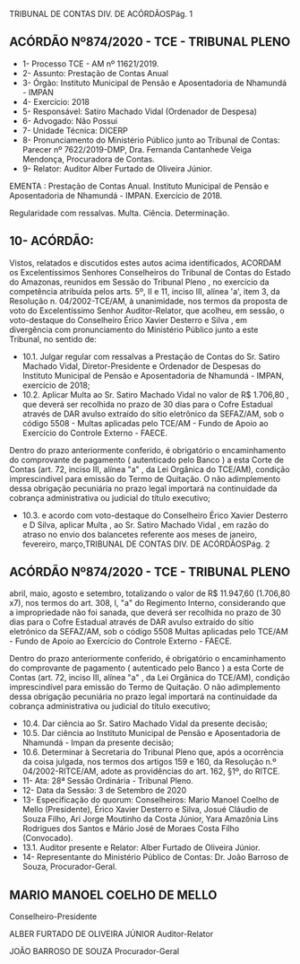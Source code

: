 TRIBUNAL DE CONTAS DIV. DE ACÓRDÃOSPág. 1

## ACÓRDÃO Nº874/2020 - TCE - TRIBUNAL PLENO

- 1- Processo TCE - AM nº 11621/2019.
- 2- Assunto: Prestação de Contas Anual
- 3- Órgão: Instituto Municipal de Pensão e Aposentadoria de Nhamundá - IMPAN
- 4- Exercício: 2018
- 5- Responsável: Satiro Machado Vidal (Ordenador de Despesa)
- 6- Advogado: Não Possui
- 7- Unidade Técnica: DICERP
- 8- Pronunciamento  do  Ministério  Público  junto  ao  Tribunal  de  Contas: Parecer  nº 7622/2019-DMP, Dra. Fernanda Cantanhede Veiga Mendonça, Procuradora de Contas.
- 9- Relator: Auditor Alber Furtado de Oliveira Júnior.

EMENTA : Prestação de Contas  Anual. Instituto Municipal de Pensão e Aposentadoria de Nhamundá - IMPAN. Exercício de 2018.

Regularidade com ressalvas. Multa. Ciência. Determinação.

## 10-  ACÓRDÃO:

Vistos, relatados e discutidos estes autos acima identificados, ACORDAM os Excelentíssimos Senhores Conselheiros do Tribunal de Contas do Estado do Amazonas, reunidos em Sessão do Tribunal Pleno , no exercício da competência atribuída pelos arts. 5º, II e 11, inciso III, alínea 'a', item 3, da Resolução n. 04/2002-TCE/AM, à unanimidade, nos termos da proposta de voto do Excelentíssimo Senhor Auditor-Relator, que acolheu, em sessão, o voto-destaque do Conselheiro Érico Xavier Desterro e Silva , em divergência com pronunciamento do Ministério Público junto a este Tribunal, no sentido de:

- 10.1. Julgar  regular  com  ressalvas a  Prestação  de  Contas  do  Sr.  Satiro Machado Vidal, Diretor-Presidente e Ordenador de Despesas do Instituto Municipal de Pensão e Aposentadoria de Nhamundá - IMPAN, exercício de 2018;
- 10.2. Aplicar Multa ao Sr. Satiro Machado Vidal no valor de R$ 1.706,80 , que deverá ser recolhida no prazo de 30 dias para o Cofre Estadual através de DAR avulso extraído do sítio eletrônico da SEFAZ/AM, sob o código 5508 - Multas aplicadas pelo TCE/AM - Fundo de Apoio ao Exercício do Controle Externo - FAECE.

Dentro do prazo anteriormente conferido, é obrigatório o encaminhamento do comprovante de pagamento ( autenticado pelo Banco ) a esta Corte de Contas  (art.  72,  inciso  III,  alínea  "a"  ,  da  Lei  Orgânica  do  TCE/AM), condição  imprescindível  para  emissão  do  Termo  de  Quitação.  O  não adimplemento dessa obrigação  pecuniária  no  prazo  legal  importará  na continuidade da cobrança administrativa ou judicial do título executivo;

- 10.3. e  acordo  com  voto-destaque  do  Conselheiro  Érico  Xavier  Desterro  e D Silva, aplicar Multa , ao Sr. Satiro Machado Vidal , em razão do atraso no envio dos balancetes referente aos meses de janeiro, fevereiro, março,TRIBUNAL DE CONTAS DIV. DE ACÓRDÃOSPág. 2

## ACÓRDÃO Nº874/2020 - TCE - TRIBUNAL PLENO

abril,  maio,  agosto  e  setembro,  totalizando  o  valor  de R$  11.947,60 (1.706,80  x7),  nos  termos  do  art.  308,  I,  "a"  do  Regimento  Interno, considerando  que  a  impropriedade  não  foi  sanada,  que  deverá  ser recolhida  no  prazo  de  30  dias  para  o  Cofre  Estadual  através  de  DAR avulso  extraído  do  sítio  eletrônico  da  SEFAZ/AM,  sob  o  código  5508  Multas aplicadas pelo TCE/AM - Fundo de Apoio ao Exercício do Controle Externo - FAECE.

Dentro do prazo anteriormente conferido, é obrigatório o encaminhamento do comprovante de pagamento ( autenticado pelo Banco ) a esta Corte de Contas  (art.  72,  inciso  III,  alínea  "a"  ,  da  Lei  Orgânica  do  TCE/AM), condição  imprescindível  para  emissão  do  Termo  de  Quitação.  O  não adimplemento dessa obrigação  pecuniária  no  prazo  legal  importará  na continuidade da cobrança administrativa ou judicial do título executivo;

- 10.4. Dar ciência ao Sr. Satiro Machado Vidal da presente decisão;
- 10.5. Dar  ciência ao  Instituto  Municipal  de  Pensão  e  Aposentadoria  de Nhamundá - Impan da presente decisão;
- 10.6. Determinar à  Secretaria do Tribunal Pleno que, após a ocorrência da coisa  julgada,  nos  termos  dos  artigos  159  e  160,  da  Resolução  n.º 04/2002-RITCE/AM, adote as providências do art. 162, §1º, do RITCE.
- 11-  Ata: 28ª Sessão Ordinária - Tribunal Pleno.
- 12-  Data da Sessão: 3 de Setembro de 2020
- 13-  Especificação do quorum: Conselheiros: Mario Manoel Coelho de Mello (Presidente), Érico  Xavier  Desterro  e  Silva,  Josué  Cláudio  de  Souza  Filho,  Ari  Jorge  Moutinho  da Costa Júnior, Yara Amazônia Lins Rodrigues dos Santos e Mário José de Moraes Costa Filho (Convocado).
- 13.1. Auditor presente e Relator: Alber Furtado de Oliveira Júnior.
- 14-  Representante  do  Ministério  Público  de  Contas: Dr. João  Barroso  de  Souza, Procurador-Geral.

## MARIO MANOEL COELHO DE MELLO

Conselheiro-Presidente

ALBER FURTADO DE OLIVEIRA JÚNIOR Auditor-Relator

JOÃO BARROSO DE SOUZA Procurador-Geral